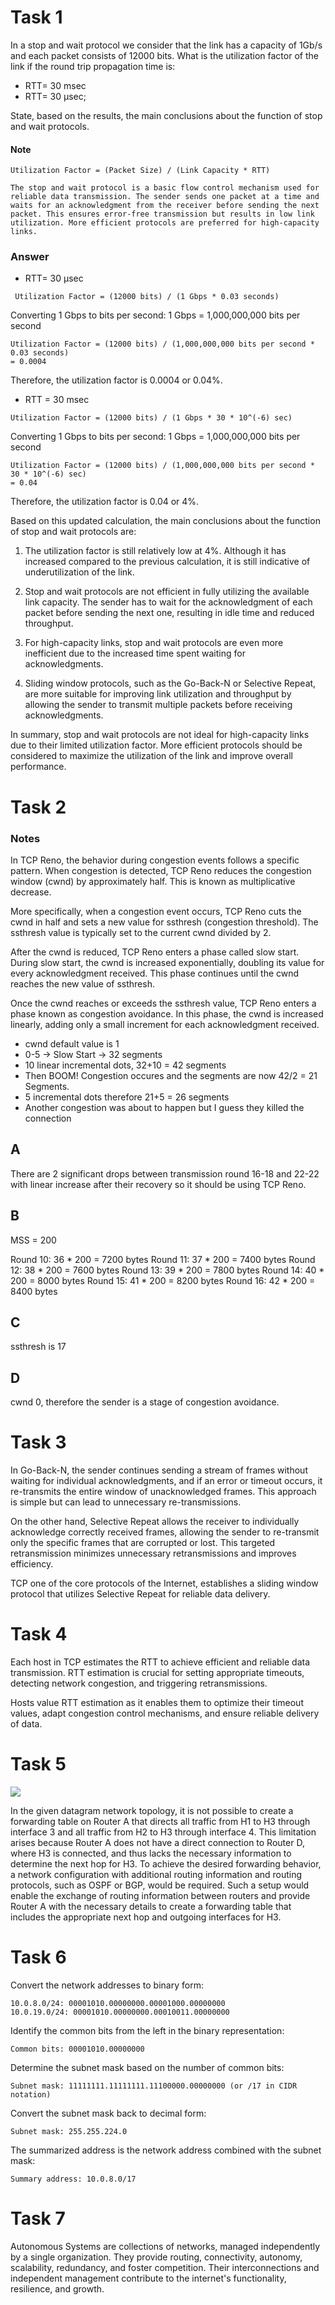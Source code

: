 # Task 1
In a stop and wait protocol we consider that the link has a capacity of 1Gb/s and each packet consists of 12000 bits.
What is the utilization factor of the link if the round trip propagation time is:

* RTT= 30 msec
* RTT= 30  μsec;

State, based on the results, the main conclusions about the function of stop and wait protocols.

#### Note

```
Utilization Factor = (Packet Size) / (Link Capacity * RTT)
```

```
The stop and wait protocol is a basic flow control mechanism used for reliable data transmission. The sender sends one packet at a time and waits for an acknowledgment from the receiver before sending the next packet. This ensures error-free transmission but results in low link utilization. More efficient protocols are preferred for high-capacity links.
```

### Answer

* RTT= 30 μsec
```
 Utilization Factor = (12000 bits) / (1 Gbps * 0.03 seconds)
```

Converting 1 Gbps to bits per second: 1 Gbps = 1,000,000,000 bits per second
```
Utilization Factor = (12000 bits) / (1,000,000,000 bits per second * 0.03 seconds)
= 0.0004
```

Therefore, the utilization factor is 0.0004 or 0.04%.

* RTT = 30 msec
```
Utilization Factor = (12000 bits) / (1 Gbps * 30 * 10^(-6) sec)
```

Converting 1 Gbps to bits per second: 1 Gbps = 1,000,000,000 bits per second
```
Utilization Factor = (12000 bits) / (1,000,000,000 bits per second * 30 * 10^(-6) sec)
= 0.04
```

Therefore, the utilization factor is 0.04 or 4%.

Based on this updated calculation, the main conclusions about the function of stop and wait protocols are:

1. The utilization factor is still relatively low at 4%. Although it has increased compared to the previous calculation, it is still indicative of underutilization of the link.
    
2. Stop and wait protocols are not efficient in fully utilizing the available link capacity. The sender has to wait for the acknowledgment of each packet before sending the next one, resulting in idle time and reduced throughput.
    
3. For high-capacity links, stop and wait protocols are even more inefficient due to the increased time spent waiting for acknowledgments.
    
4. Sliding window protocols, such as the Go-Back-N or Selective Repeat, are more suitable for improving link utilization and throughput by allowing the sender to transmit multiple packets before receiving acknowledgments.
    
In summary, stop and wait protocols are not ideal for high-capacity links due to their limited utilization factor. More efficient protocols should be considered to maximize the utilization of the link and improve overall performance.

# Task 2

### Notes
In TCP Reno, the behavior during congestion events follows a specific pattern. When congestion is detected, TCP Reno reduces the congestion window (cwnd) by approximately half. This is known as multiplicative decrease.

More specifically, when a congestion event occurs, TCP Reno cuts the cwnd in half and sets a new value for ssthresh (congestion threshold). The ssthresh value is typically set to the current cwnd divided by 2.

After the cwnd is reduced, TCP Reno enters a phase called slow start. During slow start, the cwnd is increased exponentially, doubling its value for every acknowledgment received. This phase continues until the cwnd reaches the new value of ssthresh.

Once the cwnd reaches or exceeds the ssthresh value, TCP Reno enters a phase known as congestion avoidance. In this phase, the cwnd is increased linearly, adding only a small increment for each acknowledgment received.

* cwnd default value is 1
* 0-5 -> Slow Start -> 32 segments
* 10 linear incremental dots, 32+10 = 42 segments
* Then BOOM! Congestion occures and the segments are now 42/2 = 21 Segments.
* 5 incremental dots therefore 21+5 = 26 segments
* Another congestion was about to happen but I guess they killed the connection

## A
There are 2 significant drops between transmission round 16-18 and 22-22 with linear increase after their recovery so it should be using TCP Reno.

## B
MSS = 200

Round 10: 36 * 200 = 7200 bytes
Round 11: 37 * 200 = 7400 bytes
Round 12: 38 * 200 = 7600 bytes
Round 13: 39 * 200 = 7800 bytes
Round 14: 40 * 200 = 8000 bytes
Round 15: 41 * 200 = 8200 bytes
Round 16: 42 * 200 = 8400 bytes

## C
ssthresh is 17

## D
cwnd 0, therefore the sender is a stage of congestion avoidance.

# Task 3

In Go-Back-N, the sender continues sending a stream of frames without waiting for individual acknowledgments, and if an error or timeout occurs, it re-transmits the entire window of unacknowledged frames. This approach is simple but can lead to unnecessary re-transmissions. 

On the other hand, Selective Repeat allows the receiver to individually acknowledge correctly received frames, allowing the sender to re-transmit only the specific frames that are corrupted or lost. This targeted retransmission minimizes unnecessary retransmissions and improves efficiency. 

TCP one of the core protocols of the Internet, establishes a sliding window protocol that utilizes Selective Repeat for reliable data delivery.

# Task 4

Each host in TCP estimates the RTT to achieve efficient and reliable data transmission.
RTT estimation is crucial for setting appropriate timeouts, detecting network congestion, and triggering retransmissions.

Hosts value RTT estimation as it enables them to optimize their timeout values, adapt congestion control mechanisms, and ensure reliable delivery of data.

# Task 5

![](../../assets/simple_network.png)

In the given datagram network topology, it is not possible to create a forwarding table on Router A that directs all traffic from H1 to H3 through interface 3 and all traffic from H2 to H3 through interface 4. This limitation arises because Router A does not have a direct connection to Router D, where H3 is connected, and thus lacks the necessary information to determine the next hop for H3. To achieve the desired forwarding behavior, a network configuration with additional routing information and routing protocols, such as OSPF or BGP, would be required. Such a setup would enable the exchange of routing information between routers and provide Router A with the necessary details to create a forwarding table that includes the appropriate next hop and outgoing interfaces for H3.

# Task 6

Convert the network addresses to binary form:

```
10.0.8.0/24: 00001010.00000000.00001000.00000000
10.0.19.0/24: 00001010.00000000.00010011.00000000

```

Identify the common bits from the left in the binary representation:

```
Common bits: 00001010.00000000
```

Determine the subnet mask based on the number of common bits:

```
Subnet mask: 11111111.11111111.11100000.00000000 (or /17 in CIDR notation)
```

Convert the subnet mask back to decimal form:

```
Subnet mask: 255.255.224.0
```


The summarized address is the network address combined with the subnet mask:

```
Summary address: 10.0.8.0/17
```

# Task 7
 Autonomous Systems are collections of networks, managed independently by a single organization. They provide routing, connectivity, autonomy, scalability, redundancy, and foster competition. Their interconnections and independent management contribute to the internet's functionality, resilience, and growth.